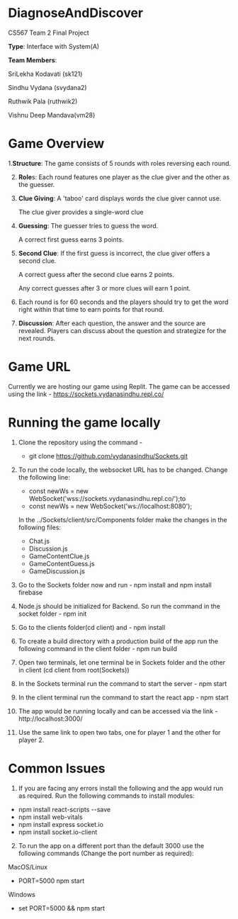 # DiagnoseAndDiscover

CS567 Team 2 Final Project

**Type**: Interface with System(A)

**Team Members**:

SriLekha Kodavati (sk121)

Sindhu Vydana (svydana2)

Ruthwik Pala (ruthwik2)

Vishnu Deep Mandava(vm28)

# Game Overview

1.**Structure**: The game consists of 5 rounds with roles reversing each round.

2. **Role**s: Each round features one player as the clue giver and the other as the guesser.
3. **Clue Giving**:
   A 'taboo' card displays words the clue giver cannot use.
   
   The clue giver provides a single-word clue
5. **Guessing**:
   The guesser tries to guess the word.
   
   A correct first guess earns 3 points.
6. **Second Clue**:
   If the first guess is incorrect, the clue giver offers a second clue.
   
   A correct guess after the second clue earns 2 points.
   
   Any correct guesses after 3 or more clues will earn 1 point.
   
8. Each round is for 60 seconds and the players should try to get the word right within that time to earn points for that round.
9. **Discussion**:
   After each question, the answer and the source are revealed.
   Players can discuss about the question and strategize for the next rounds.

# Game URL

Currently we are hosting our game using Replit. The game can be accessed using the link - https://sockets.vydanasindhu.repl.co/

# Running the game locally

1) Clone the repository using the command - 
   - git clone https://github.com/vydanasindhu/Sockets.git
2) To run the code locally, the websocket URL has to be changed. Change the following line:
   - const newWs = new WebSocket('wss://sockets.vydanasindhu.repl.co/');to 
   - const newWs = new WebSocket('ws://localhost:8080');

    In the ../Sockets/client/src/Components folder make the changes in the following files:
   -  Chat.js
   -  Discussion.js
   -  GameContentClue.js
   -  GameContentGuess.js
   -  GameDiscussion.js
         
3) Go to the Sockets folder now and run - npm install and npm install firebase
4) Node.js should be initialized for Backend. So run the command in the socket folder - npm init
5) Go to the clients folder(cd client) and - npm install
6) To create a build directory with a production build of the app run the following command in the client folder - npm run build
7) Open two terminals, let one terminal be in Sockets folder and the other in client (cd client from root(Sockets))
8) In the Sockets terminal run the command to start the server - npm start
9) In the client terminal run the command to start the react app - npm start
10) The app would be running locally and can be accessed via the link - http://localhost:3000/
11) Use the same link to open two tabs, one for player 1 and the other for player 2. 

# Common Issues

1.  If you are facing any errors install the following and the app would run as required. Run the following commands to install modules:
   - npm install react-scripts --save
   - npm install web-vitals
   - npm install express socket.io
   - npm install socket.io-client
  
2.  To run the app on a different port than the default 3000 use the following commands (Change the port number as required):

   MacOS/Linux
   - PORT=5000 npm start

   Windows
   - set PORT=5000 && npm start


